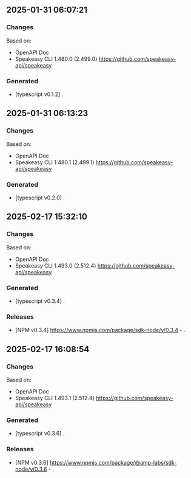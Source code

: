 

## 2025-01-31 06:07:21
### Changes
Based on:
- OpenAPI Doc  
- Speakeasy CLI 1.480.0 (2.499.0) https://github.com/speakeasy-api/speakeasy
### Generated
- [typescript v0.1.2] .

## 2025-01-31 06:13:23
### Changes
Based on:
- OpenAPI Doc  
- Speakeasy CLI 1.480.1 (2.499.1) https://github.com/speakeasy-api/speakeasy
### Generated
- [typescript v0.2.0] .

## 2025-02-17 15:32:10
### Changes
Based on:
- OpenAPI Doc  
- Speakeasy CLI 1.493.0 (2.512.4) https://github.com/speakeasy-api/speakeasy
### Generated
- [typescript v0.3.4] .
### Releases
- [NPM v0.3.4] https://www.npmjs.com/package/sdk-node/v/0.3.4 - .

## 2025-02-17 16:08:54
### Changes
Based on:
- OpenAPI Doc  
- Speakeasy CLI 1.493.1 (2.512.4) https://github.com/speakeasy-api/speakeasy
### Generated
- [typescript v0.3.6] .
### Releases
- [NPM v0.3.6] https://www.npmjs.com/package/@amp-labs/sdk-node/v/0.3.6 - .